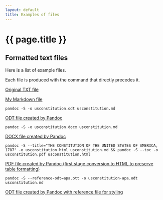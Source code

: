 ```yaml
---
layout: default
title: Examples of files
---
```


# {{ page.title }}

## Formatted text files

Here is a list of example files. 

Each file is produced with the command that directly precedes it.

<a href="{{ base.url}}/refsheets/examples/usconstitution.txt" target="_blank">Original TXT file</a>

<a href="{{ base.url}}/refsheets/examples/usconstitution.md" target="_blank">My Markdown file</a>

```
pandoc -S -o usconstitution.odt usconstitution.md
```

<a href="{{ base.url}}/refsheets/examples/usconstitution.odt" target="_blank">ODT file created by Pandoc</a>

```
pandoc -S -o usconstitution.docx usconstitution.md
```

<a href="{{ base.url}}/refsheets/examples/usconstitution.docx" target="_blank">DOCX file created by Pandoc</a>

```
pandoc -S --title="THE CONSTITUTION OF THE UNITED STATES OF AMERICA, 1787" -o usconstitution.html usconstitution.md && pandoc -S --toc -o usconstitution.pdf usconstitution.html
```
<a href="{{ base.url}}/refsheets/examples/usconstitution.pdf" target="_blank">PDF file created by Pandoc (first stage conversion to HTML to preserve table formatting)</a>

```
pandoc -S --reference-odt=apa.ott -o usconstitution-apa.odt usconstitution.md
```
<a href="{{ base.url}}/refsheets/examples/usconstitution-apa.odt" target="_blank">ODT file created by Pandoc with reference file for styling</a>
